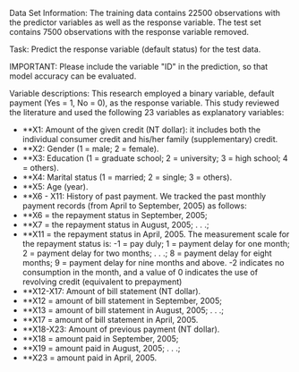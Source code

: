 Data Set Information: The training data contains 22500 observations with the predictor variables as well as the response variable. The test set contains 7500 observations with the response variable removed.

Task: Predict the response variable (default status) for the test data.

IMPORTANT: Please include the variable "ID" in the prediction, so that model accuracy can be evaluated.

Variable descriptions:
This research employed a binary variable, default payment (Yes = 1, No = 0), as the response variable. This study reviewed the literature and used the following 23 variables as explanatory variables: 
- **X1: Amount of the given credit (NT dollar): it includes both the individual consumer credit and his/her family (supplementary) credit. 
- **X2: Gender (1 = male; 2 = female). 
- **X3: Education (1 = graduate school; 2 = university; 3 = high school; 4 = others). 
- **X4: Marital status (1 = married; 2 = single; 3 = others). 
- **X5: Age (year). 
- **X6 - X11: History of past payment. We tracked the past monthly payment records (from April to September, 2005) as follows: 
- **X6 = the repayment status in September, 2005; 
- **X7 = the repayment status in August, 2005; . . .;
- **X11 = the repayment status in April, 2005. The measurement scale for the repayment status is: 
	-1 = pay duly; 
	1 = payment delay for one month; 
	2 = payment delay for two months; . . .; 
	8 = payment delay for eight months; 
	9 = payment delay for nine months and above. 
	-2 indicates no consumption in the month, and a value of 
	0 indicates the use of revolving credit (equivalent to prepayment)
- **X12-X17: Amount of bill statement (NT dollar). 
- **X12 = amount of bill statement in September, 2005; 
- **X13 = amount of bill statement in August, 2005; . . .; 
- **X17 = amount of bill statement in April, 2005. 
- **X18-X23: Amount of previous payment (NT dollar). 
- **X18 = amount paid in September, 2005; 
- **X19 = amount paid in August, 2005; . . .;
- **X23 = amount paid in April, 2005. 

